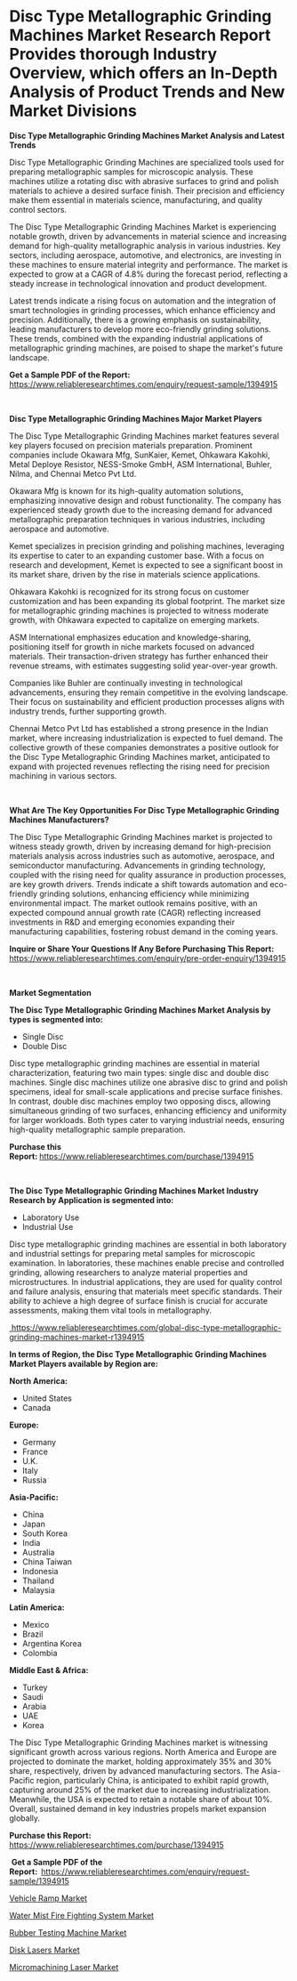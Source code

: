 <p><h1>Disc Type Metallographic Grinding Machines Market Research Report Provides thorough Industry Overview, which offers an In-Depth Analysis of Product Trends and New Market Divisions</h1></p><p><strong>Disc Type Metallographic Grinding Machines Market Analysis and Latest Trends</strong></p>
<p><p>Disc Type Metallographic Grinding Machines are specialized tools used for preparing metallographic samples for microscopic analysis. These machines utilize a rotating disc with abrasive surfaces to grind and polish materials to achieve a desired surface finish. Their precision and efficiency make them essential in materials science, manufacturing, and quality control sectors.</p><p>The Disc Type Metallographic Grinding Machines Market is experiencing notable growth, driven by advancements in material science and increasing demand for high-quality metallographic analysis in various industries. Key sectors, including aerospace, automotive, and electronics, are investing in these machines to ensure material integrity and performance. The market is expected to grow at a CAGR of 4.8% during the forecast period, reflecting a steady increase in technological innovation and product development.</p><p>Latest trends indicate a rising focus on automation and the integration of smart technologies in grinding processes, which enhance efficiency and precision. Additionally, there is a growing emphasis on sustainability, leading manufacturers to develop more eco-friendly grinding solutions. These trends, combined with the expanding industrial applications of metallographic grinding machines, are poised to shape the market's future landscape.</p></p>
<p><strong>Get a Sample PDF of the Report:&nbsp;</strong> <a href="https://www.reliableresearchtimes.com/enquiry/request-sample/1394915?utm_campaign=1625&utm_medium=2&utm_source=Github&utm_content=ia&utm_term=18102024&utm_id=disc-type-metallographic-grinding-machines">https://www.reliableresearchtimes.com/enquiry/request-sample/1394915</a></p>
<p>&nbsp;</p>
<p><strong>Disc Type Metallographic Grinding Machines Major Market Players</strong></p>
<p><p>The Disc Type Metallographic Grinding Machines market features several key players focused on precision materials preparation. Prominent companies include Okawara Mfg, SunKaier, Kemet, Ohkawara Kakohki, Metal Deploye Resistor, NESS-Smoke GmbH, ASM International, Buhler, Nilma, and Chennai Metco Pvt Ltd.</p><p>Okawara Mfg is known for its high-quality automation solutions, emphasizing innovative design and robust functionality. The company has experienced steady growth due to the increasing demand for advanced metallographic preparation techniques in various industries, including aerospace and automotive.</p><p>Kemet specializes in precision grinding and polishing machines, leveraging its expertise to cater to an expanding customer base. With a focus on research and development, Kemet is expected to see a significant boost in its market share, driven by the rise in materials science applications.</p><p>Ohkawara Kakohki is recognized for its strong focus on customer customization and has been expanding its global footprint. The market size for metallographic grinding machines is projected to witness moderate growth, with Ohkawara expected to capitalize on emerging markets.</p><p>ASM International emphasizes education and knowledge-sharing, positioning itself for growth in niche markets focused on advanced materials. Their transaction-driven strategy has further enhanced their revenue streams, with estimates suggesting solid year-over-year growth.</p><p>Companies like Buhler are continually investing in technological advancements, ensuring they remain competitive in the evolving landscape. Their focus on sustainability and efficient production processes aligns with industry trends, further supporting growth.</p><p>Chennai Metco Pvt Ltd has established a strong presence in the Indian market, where increasing industrialization is expected to fuel demand. The collective growth of these companies demonstrates a positive outlook for the Disc Type Metallographic Grinding Machines market, anticipated to expand with projected revenues reflecting the rising need for precision machining in various sectors.</p></p>
<p>&nbsp;</p>
<p><strong>What Are The Key Opportunities For Disc Type Metallographic Grinding Machines Manufacturers?</strong></p>
<p><p>The Disc Type Metallographic Grinding Machines market is projected to witness steady growth, driven by increasing demand for high-precision materials analysis across industries such as automotive, aerospace, and semiconductor manufacturing. Advancements in grinding technology, coupled with the rising need for quality assurance in production processes, are key growth drivers. Trends indicate a shift towards automation and eco-friendly grinding solutions, enhancing efficiency while minimizing environmental impact. The market outlook remains positive, with an expected compound annual growth rate (CAGR) reflecting increased investments in R&D and emerging economies expanding their manufacturing capabilities, fostering robust demand in the coming years.</p></p>
<p><strong>Inquire or Share Your Questions If Any Before Purchasing This Report:</strong> <a href="https://www.reliableresearchtimes.com/enquiry/pre-order-enquiry/1394915?utm_campaign=1625&utm_medium=2&utm_source=Github&utm_content=ia&utm_term=18102024&utm_id=disc-type-metallographic-grinding-machines">https://www.reliableresearchtimes.com/enquiry/pre-order-enquiry/1394915</a></p>
<p>&nbsp;</p>
<p><strong>Market Segmentation</strong></p>
<p><strong>The Disc Type Metallographic Grinding Machines Market Analysis by types is segmented into:</strong></p>
<p><ul><li>Single Disc</li><li>Double Disc</li></ul></p>
<p><p>Disc type metallographic grinding machines are essential in material characterization, featuring two main types: single disc and double disc machines. Single disc machines utilize one abrasive disc to grind and polish specimens, ideal for small-scale applications and precise surface finishes. In contrast, double disc machines employ two opposing discs, allowing simultaneous grinding of two surfaces, enhancing efficiency and uniformity for larger workloads. Both types cater to varying industrial needs, ensuring high-quality metallographic sample preparation.</p></p>
<p><strong>Purchase this Report:&nbsp;</strong><a href="https://www.reliableresearchtimes.com/purchase/1394915?utm_campaign=1625&utm_medium=2&utm_source=Github&utm_content=ia&utm_term=18102024&utm_id=disc-type-metallographic-grinding-machines">https://www.reliableresearchtimes.com/purchase/1394915</a></p>
<p>&nbsp;</p>
<p><strong>The Disc Type Metallographic Grinding Machines Market Industry Research by Application is segmented into:</strong></p>
<p><ul><li>Laboratory Use</li><li>Industrial Use</li></ul></p>
<p><p>Disc type metallographic grinding machines are essential in both laboratory and industrial settings for preparing metal samples for microscopic examination. In laboratories, these machines enable precise and controlled grinding, allowing researchers to analyze material properties and microstructures. In industrial applications, they are used for quality control and failure analysis, ensuring that materials meet specific standards. Their ability to achieve a high degree of surface finish is crucial for accurate assessments, making them vital tools in metallography.</p></p>
<p><a href="https://www.reliableresearchtimes.com/global-disc-type-metallographic-grinding-machines-market-r1394915?utm_campaign=1625&utm_medium=2&utm_source=Github&utm_content=ia&utm_term=18102024&utm_id=disc-type-metallographic-grinding-machines">&nbsp;https://www.reliableresearchtimes.com/global-disc-type-metallographic-grinding-machines-market-r1394915</a></p>
<p><strong>In terms of Region, the Disc Type Metallographic Grinding Machines Market Players available by Region are:</strong></p>
<p>
    <p> <strong> North America: </strong>
        <ul>
            <li>United States</li>
            <li>Canada</li>
        </ul>
        </p> 
    <p> <strong> Europe: </strong>
        <ul>
            <li>Germany</li>
            <li>France</li>
            <li>U.K.</li>
            <li>Italy</li>
            <li>Russia</li>
        </ul>
        </p> 
    <p> <strong> Asia-Pacific: </strong>
        <ul>
            <li>China</li>
            <li>Japan</li>
            <li>South Korea</li>
            <li>India</li>
            <li>Australia</li>
            <li>China Taiwan</li>
            <li>Indonesia</li>
            <li>Thailand</li>
            <li>Malaysia</li>
        </ul>
        </p> 
    <p> <strong> Latin America: </strong>
        <ul>
            <li>Mexico</li>
            <li>Brazil</li>
            <li>Argentina Korea</li>
            <li>Colombia</li>
        </ul>
        </p> 
    <p> <strong> Middle East & Africa: </strong>
        <ul>
            <li>Turkey</li>
            <li>Saudi</li>
            <li>Arabia</li>
            <li>UAE</li>
            <li>Korea</li>
        </ul>
    </p>
    </p>
<p><p>The Disc Type Metallographic Grinding Machines market is witnessing significant growth across various regions. North America and Europe are projected to dominate the market, holding approximately 35% and 30% share, respectively, driven by advanced manufacturing sectors. The Asia-Pacific region, particularly China, is anticipated to exhibit rapid growth, capturing around 25% of the market due to increasing industrialization. Meanwhile, the USA is expected to retain a notable share of about 10%. Overall, sustained demand in key industries propels market expansion globally.</p></p>
<p><strong>Purchase this Report: </strong><a href="https://www.reliableresearchtimes.com/purchase/1394915?utm_campaign=1625&utm_medium=2&utm_source=Github&utm_content=ia&utm_term=18102024&utm_id=disc-type-metallographic-grinding-machines">https://www.reliableresearchtimes.com/purchase/1394915</a></p>
<p>&nbsp;<strong>Get a Sample PDF of the Report:&nbsp;&nbsp;</strong><a href="https://www.reliableresearchtimes.com/enquiry/request-sample/1394915?utm_campaign=1625&utm_medium=2&utm_source=Github&utm_content=ia&utm_term=18102024&utm_id=disc-type-metallographic-grinding-machines">https://www.reliableresearchtimes.com/enquiry/request-sample/1394915</a></p>
<p><strong></strong></p>
<p><p><a href="https://www.linkedin.com/pulse/vehicle-ramp-market-global-insights-sales-trends-2024-2031-nawsc?utm_campaign=1625&utm_medium=2&utm_source=Github&utm_content=ia&utm_term=18102024&utm_id=disc-type-metallographic-grinding-machines">Vehicle Ramp Market</a></p><p><a href="https://www.linkedin.com/pulse/water-mist-fire-fighting-system-sector-surge-118-growth-tij0c?utm_campaign=1625&utm_medium=2&utm_source=Github&utm_content=ia&utm_term=18102024&utm_id=disc-type-metallographic-grinding-machines">Water Mist Fire Fighting System Market</a></p><p><a href="https://www.linkedin.com/pulse/comprehensive-rubber-testing-machine-market-report-regional-gvu8c?utm_campaign=1625&utm_medium=2&utm_source=Github&utm_content=ia&utm_term=18102024&utm_id=disc-type-metallographic-grinding-machines">Rubber Testing Machine Market</a></p><p><a href="https://www.linkedin.com/pulse/consumer-behavior-shifts-disk-lasers-market-demand-analysis-rwppc?utm_campaign=1625&utm_medium=2&utm_source=Github&utm_content=ia&utm_term=18102024&utm_id=disc-type-metallographic-grinding-machines">Disk Lasers Market</a></p><p><a href="https://www.linkedin.com/pulse/micromachining-laser-market-growth-segmentation-regional-mo1rc?utm_campaign=1625&utm_medium=2&utm_source=Github&utm_content=ia&utm_term=18102024&utm_id=disc-type-metallographic-grinding-machines">Micromachining Laser Market</a></p></p>